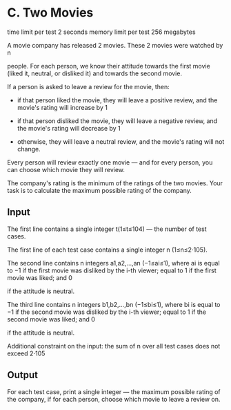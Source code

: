 # C. Two Movies

time limit per test 2 seconds
memory limit per test 256 megabytes

A movie company has released 2
movies. These 2 movies were watched by n

people. For each person, we know their attitude towards the first movie (liked it, neutral, or disliked it) and towards the second movie.

If a person is asked to leave a review for the movie, then:

- if that person liked the movie, they will leave a positive review, and the movie's rating will increase by 1

- if that person disliked the movie, they will leave a negative review, and the movie's rating will decrease by 1

- otherwise, they will leave a neutral review, and the movie's rating will not change.

Every person will review exactly one movie — and for every person, you can choose which movie they will review.

The company's rating is the minimum of the ratings of the two movies. Your task is to calculate the maximum possible rating of the company.

## Input

The first line contains a single integer t(1≤t≤104) — the number of test cases.

The first line of each test case contains a single integer n (1≤n≤2⋅105).

The second line contains n
integers a1,a2,…,an (−1≤ai≤1), where ai is equal to −1 if the first movie was disliked by the i-th viewer; equal to 1 if the first movie was liked; and 0

if the attitude is neutral.

The third line contains n
integers b1,b2,…,bn (−1≤bi≤1), where bi is equal to −1 if the second movie was disliked by the i-th viewer; equal to 1 if the second movie was liked; and 0

if the attitude is neutral.

Additional constraint on the input: the sum of n
over all test cases does not exceed 2⋅105

## Output

For each test case, print a single integer — the maximum possible rating of the company, if for each person, choose which movie to leave a review on.
